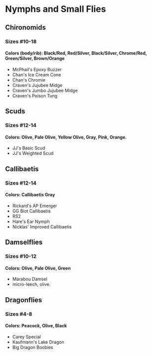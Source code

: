 # Nymphs and Small Flies
## Chironomids
### Sizes #10-18
#### Colors (body/rib): Black/Red, Red/Silver, Black/Silver, Chrome/Red, Green/Silver, Brown/Orange
- McPhail's Epoxy Buzzer
- Chan's Ice Cream Cone
- Chan's Chromie
- Craven's Jujubee Midge
- Craven's Jumbo Jujubee Midge
- Craven's Poison Tung

## Scuds
### Sizes #12-14
#### Colors: Olive, Pale Olive, Yellow Olive, Gray, Pink, Orange.
- JJ's Basic Scud
- JJ's Weighted Scud

## Callibaetis
### Sizes #12-14
#### Colors: Callibaetis Gray
- Rickard's AP Emerger
- GG Biot Callibaetis
- RS2
- Hare's Ear Nymph
- Nicklas' Improved Callibaetis
## Damselflies
### Sizes #10-12
#### Colors: Olive, Pale Olive, Green
- Marabou Damsel
- micro-leech, olive.

## Dragonflies
### Sizes #4-8
#### Colors: Peacock, Olive, Black
- Carey Special
- Kaufmann's Lake Dragon
- Big Dragon Boobies

























































